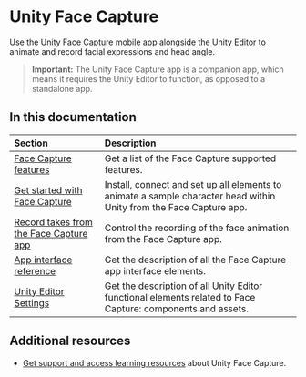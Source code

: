 # Unity Face Capture

Use the Unity Face Capture mobile app alongside the Unity Editor to animate and record facial expressions and head angle.

> **Important:** The Unity Face Capture app is a companion app, which means it requires the Unity Editor to function, as opposed to a standalone app.

## In this documentation

| Section | Description |
| :--- | :--- |
| [Face Capture features](face-capture-features.md) | Get a list of the Face Capture supported features. |
| [Get started with Face Capture](face-capture-getting-started.md) | Install, connect and set up all elements to animate a sample character head within Unity from the Face Capture app. |
| [Record takes from the Face Capture app](face-capture-record-takes.md) | Control the recording of the face animation from the Face Capture app. |
| [App interface reference](face-capture-app-ui.md) | Get the description of all the Face Capture app interface elements. |
| [Unity Editor Settings](face-capture-editor-settings.md) | Get the description of all Unity Editor functional elements related to Face Capture: components and assets. |

## Additional resources

* [Get support and access learning resources](https://forum.unity.com/threads/1111255/) about Unity Face Capture.
